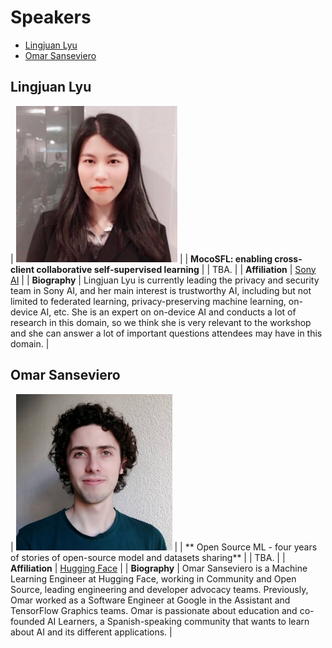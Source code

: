 
# Speakers

- [Lingjuan Lyu](#lingjuan-lyu)
- [Omar Sanseviero](#omar-sanseviero)

## Lingjuan Lyu

| <img src="/speakers_pictures/Lingjuan_Lyu.jpeg" alt="Lingjuan Lyu" height="250px" /> |
| **MocoSFL: enabling cross-client collaborative self-supervised learning** |
| TBA. |
| **Affiliation** | [Sony AI](https://sites.google.com/view/lingjuan-lyu) |
| **Biography** | Lingjuan Lyu is currently leading the privacy and
security team in Sony AI, and her main interest is trustworthy AI, including but not
limited to federated learning, privacy-preserving machine learning, on-device AI, etc.
She is an expert on on-device AI and conducts a lot of research in this domain, so
we think she is very relevant to the workshop and she can answer a lot of important
questions attendees may have in this domain. | 

## Omar Sanseviero

| <img src="/speakers_pictures/omar.jpeg" alt="Omar Sanseviero" height="250px" /> |
| ** Open Source ML - four years of stories of open-source model and datasets sharing** |
| TBA. |
| **Affiliation** | [Hugging Face](https://osanseviero.github.io/hackerllama/) |
| **Biography** |  Omar Sanseviero is a Machine Learning Engineer
at Hugging Face, working in Community and Open Source, leading engineering and
developer advocacy teams. Previously, Omar worked as a Software Engineer at Google
in the Assistant and TensorFlow Graphics teams. Omar is passionate about education
and co-founded AI Learners, a Spanish-speaking community that wants to learn about
AI and its different applications. | 

